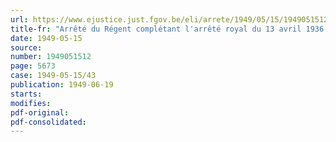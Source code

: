 ```yaml
---
url: https://www.ejustice.just.fgov.be/eli/arrete/1949/05/15/1949051512/justel
title-fr: "Arrêté du Régent complétant l'arrêté royal du 13 avril 1936 modifiant le barème pour le calcul des rentes et des réserves mathématiques en matière de réparation des dommages résultant des accidents du travail"
date: 1949-05-15
source:
number: 1949051512
page: 5673
case: 1949-05-15/43
publication: 1949-06-19
starts:
modifies:
pdf-original:
pdf-consolidated:
---
```


